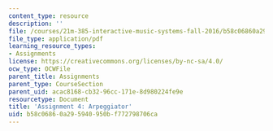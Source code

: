 ```yaml
---
content_type: resource
description: ''
file: /courses/21m-385-interactive-music-systems-fall-2016/b58c06860a295940950bf772798706ca_MIT21M_385F16_pset4.pdf
file_type: application/pdf
learning_resource_types:
- Assignments
license: https://creativecommons.org/licenses/by-nc-sa/4.0/
ocw_type: OCWFile
parent_title: Assignments
parent_type: CourseSection
parent_uid: acac8168-cb32-96cc-171e-8d980224fe9e
resourcetype: Document
title: 'Assignment 4: Arpeggiator'
uid: b58c0686-0a29-5940-950b-f772798706ca
---
```

